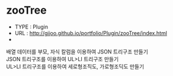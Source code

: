 # zooTree
- TYPE : Plugin
- URL  : http://gjjoo.github.io/portfolio/Plugin/zooTree/index.html
- 
>
배열 데이터를 부모, 자식 칼럼을 이용하여 JSON 트리구조 만들기<br>
JSON 트리구조를 이용하여 UL>LI 트리구조 만들기<br>
UL>LI 트리구조를 이용하여 세로형조직도, 가로형조딕도 만들기<br>
